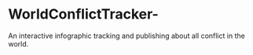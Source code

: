 # WorldConflictTracker-
An interactive infographic tracking and publishing about all conflict in the world.  
